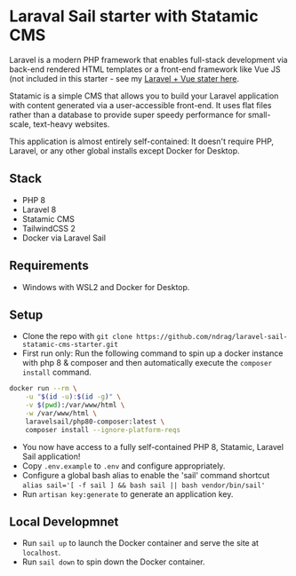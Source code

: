 # Laraval Sail starter with Statamic CMS

Laravel is a modern PHP framework that enables full-stack development via back-end rendered HTML templates or a front-end framework like Vue JS (not included in this starter - see my [Laravel + Vue stater here](https://github.com/ndrag/laravel-vue-inertia-tailwind-starter).

Statamic is a simple CMS that allows you to build your Laravel application with content generated via a user-accessible front-end. It uses flat files rather than a database to provide super speedy performance for small-scale, text-heavy websites. 

This application is almost entirely self-contained: It doesn't require PHP, Laravel, or any other global installs except Docker for Desktop. 

## Stack
- PHP 8
- Laravel 8
- Statamic CMS
- TailwindCSS 2
- Docker via Laravel Sail

## Requirements
- Windows with WSL2 and Docker for Desktop.
## Setup
- Clone the repo with `git clone https://github.com/ndrag/laravel-sail-statamic-cms-starter.git`
- First run only: Run the following command to spin up a docker instance with php 8 & composer and then automatically execute the `composer install` command.
``` bash
docker run --rm \
    -u "$(id -u):$(id -g)" \
    -v $(pwd):/var/www/html \
    -w /var/www/html \
    laravelsail/php80-composer:latest \
    composer install --ignore-platform-reqs
```
- You now have access to a fully self-contained PHP 8, Statamic, Laravel Sail application!
- Copy `.env.example` to `.env` and configure appropriately.
- Configure a global bash alias to enable the 'sail' command shortcut `alias sail='[ -f sail ] && bash sail || bash vendor/bin/sail'`
- Run `artisan key:generate` to generate an application key.

## Local Developmnet
- Run `sail up` to launch the Docker container and serve the site at `localhost`.
- Run `sail down` to spin down the Docker container. 